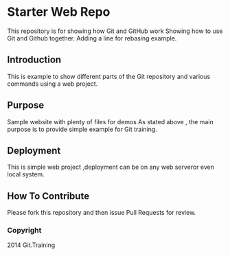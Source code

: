 # Starter Web Repo

This repository is for showing how Git and GitHub work
Showing how to use Git and Github together. Adding a line for rebasing example.
## Introduction
This is example to show different parts of the Git repository and various commands using a web project.
## Purpose

Sample website with plenty of files for demos
As stated above , the main purpose is  to provide simple example for Git training.

## Deployment

This is simple web project ,deployment can be on any web serveror even local system.

## How To Contribute

Please fork this repository and then issue Pull Requests for review.

### Copyright

2014 Git.Training
